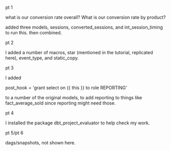 pt 1

what is our conversion rate overall? What is our conversion rate by product?

added three models, sessions, converted_sessions,  and int_session_timing to run this. then combined.

pt 2

I added a number of macros, star (mentioned in the tutorial, replicated here), event_type, and static_copy.

pt 3

I added

post_hook = 'grant select on {{ this }} to role REPORTING'

to a number of the original models, to add reporting to things like fact_average_sold since reporting might need those.

pt 4

I installed the package dbt_project_evaluator to help check my work.

pt 5/pt 6

dags/snapshots, not shown here. 

